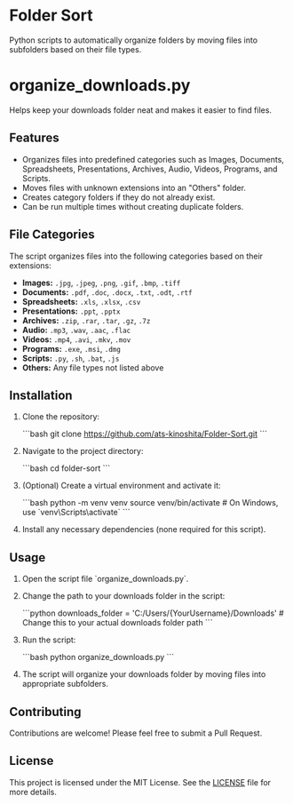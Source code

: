 # Folder Sort

Python scripts to automatically organize folders by moving files into subfolders based on their file types. 

# organize_downloads.py
Helps keep your downloads folder neat and makes it easier to find files.

## Features

- Organizes files into predefined categories such as Images, Documents, Spreadsheets, Presentations, Archives, Audio, Videos, Programs, and Scripts.
- Moves files with unknown extensions into an "Others" folder.
- Creates category folders if they do not already exist.
- Can be run multiple times without creating duplicate folders.

## File Categories

The script organizes files into the following categories based on their extensions:

- **Images:** `.jpg`, `.jpeg`, `.png`, `.gif`, `.bmp`, `.tiff`
- **Documents:** `.pdf`, `.doc`, `.docx`, `.txt`, `.odt`, `.rtf`
- **Spreadsheets:** `.xls`, `.xlsx`, `.csv`
- **Presentations:** `.ppt`, `.pptx`
- **Archives:** `.zip`, `.rar`, `.tar`, `.gz`, `.7z`
- **Audio:** `.mp3`, `.wav`, `.aac`, `.flac`
- **Videos:** `.mp4`, `.avi`, `.mkv`, `.mov`
- **Programs:** `.exe`, `.msi`, `.dmg`
- **Scripts:** `.py`, `.sh`, `.bat`, `.js`
- **Others:** Any file types not listed above

## Installation

1. Clone the repository:

    \`\`\`bash
    git clone https://github.com/ats-kinoshita/Folder-Sort.git
    \`\`\`

2. Navigate to the project directory:

    \`\`\`bash
    cd folder-sort
    \`\`\`

3. (Optional) Create a virtual environment and activate it:

    \`\`\`bash
    python -m venv venv
    source venv/bin/activate  # On Windows, use \`venv\Scripts\activate\`
    \`\`\`

4. Install any necessary dependencies (none required for this script).

## Usage

1. Open the script file \`organize_downloads.py\`.

2. Change the path to your downloads folder in the script:

    \`\`\`python
    downloads_folder = 'C:/Users/{YourUsername}/Downloads'  # Change this to your actual downloads folder path
    \`\`\`

3. Run the script:

    \`\`\`bash
    python organize_downloads.py
    \`\`\`

4. The script will organize your downloads folder by moving files into appropriate subfolders.

## Contributing

Contributions are welcome! Please feel free to submit a Pull Request.

## License

This project is licensed under the MIT License. See the [LICENSE](LICENSE) file for more details.
